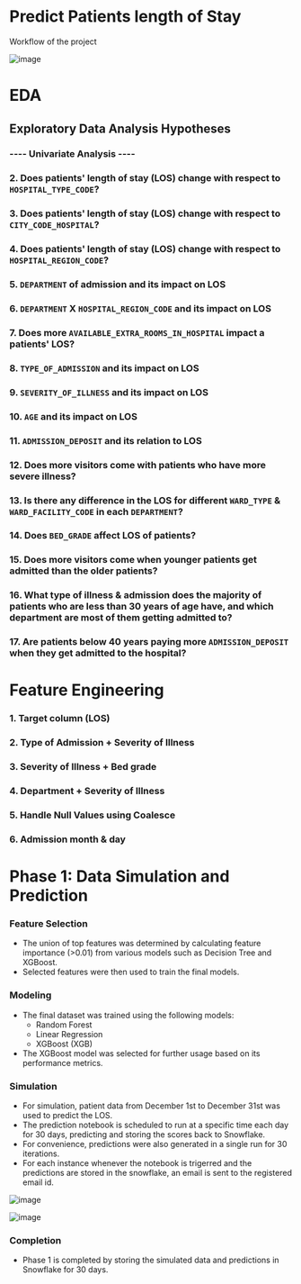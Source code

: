 # Predict Patients length of Stay

Workflow of the project 

![image](https://github.com/harshp777/Healthcare-Patient-Length-of-Stay/assets/58933098/0846d293-c001-48a6-ad56-df6834e086df)


# EDA


## Exploratory Data Analysis Hypotheses

### ---- Univariate Analysis ----
 
### 2. Does patients' length of stay (LOS) change with respect to `HOSPITAL_TYPE_CODE`?

### 3. Does patients' length of stay (LOS) change with respect to `CITY_CODE_HOSPITAL`?

### 4. Does patients' length of stay (LOS) change with respect to `HOSPITAL_REGION_CODE`?

### 5. `DEPARTMENT` of admission and its impact on LOS

### 6. `DEPARTMENT` X `HOSPITAL_REGION_CODE` and its impact on LOS

### 7. Does more `AVAILABLE_EXTRA_ROOMS_IN_HOSPITAL` impact a patients' LOS?

### 8. `TYPE_OF_ADMISSION` and its impact on LOS

### 9. `SEVERITY_OF_ILLNESS` and its impact on LOS

### 10. `AGE` and its impact on LOS

### 11. `ADMISSION_DEPOSIT` and its relation to LOS

### 12. Does more visitors come with patients who have more severe illness?

### 13. Is there any difference in the LOS for different `WARD_TYPE` & `WARD_FACILITY_CODE` in each `DEPARTMENT`?

### 14. Does `BED_GRADE` affect LOS of patients?

### 15. Does more visitors come when younger patients get admitted than the older patients?

### 16. What type of illness & admission does the majority of patients who are less than 30 years of age have, and which department are most of them getting admitted to?

### 17. Are patients below 40 years paying more `ADMISSION_DEPOSIT` when they get admitted to the hospital?


# Feature Engineering

### 1. Target column (LOS)
### 2. Type of Admission + Severity of Illness
### 3. Severity of Illness + Bed grade 
### 4. Department + Severity of Illness
### 5. Handle Null Values using Coalesce
### 6. Admission month & day


# Phase 1: Data Simulation and Prediction

### Feature Selection
- The union of top features was determined by calculating feature importance (>0.01) from various models such as Decision Tree and XGBoost.
- Selected features were then used to train the final models.

### Modeling
- The final dataset was trained using the following models:
  - Random Forest
  - Linear Regression
  - XGBoost (XGB)
- The XGBoost model was selected for further usage based on its performance metrics.

### Simulation
- For simulation, patient data from December 1st to December 31st was used to predict the LOS.
- The prediction notebook is scheduled to run at a specific time each day for 30 days, predicting and storing the scores back to Snowflake.
- For convenience, predictions were also generated in a single run for 30 iterations.
- For each instance whenever the notebook is trigerred and the predictions are stored in the snowflake, an email is sent to the registered email id.

![image](https://github.com/harshp777/Healthcare-Patient-Length-of-Stay/assets/58933098/cc839e59-32f4-4cde-a3fe-88d3b8c045c1)

![image](https://github.com/harshp777/Healthcare-Patient-Length-of-Stay/assets/58933098/0ecb04b7-4117-4819-93d2-97e5eb0ce67a)



### Completion
- Phase 1 is completed by storing the simulated data and predictions in Snowflake for 30 days.


